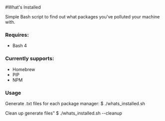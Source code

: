 #What's Installed

Simple Bash script to find out what packages you've polluted your machine with.

### Requires:

* Bash 4

### Currently supports:

* Homebrew
* PIP
* NPM

### Usage

Generate .txt files for each package manager:
    $ ./whats_installed.sh

Clean up generate files"
    $ ./whats_installed.sh --cleanup
